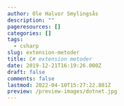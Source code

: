 ```yaml
---
author: Ole Halvor Smylingsås
description: ""
pageresources: []
categories: []
tags:
  - csharp
slug: extension-metoder
title: C# extension metoder
date: 2019-12-21T16:19:26.000Z
draft: false
comments: false
lastmod: 2022-04-10T15:27:22.881Z
preview: /preview-images/dotnet.jpg
---
```

